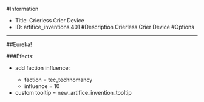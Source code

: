 #Information
 - Title: Crierless Crier Device
 - ID: artifice_inventions.401
#Description
Crierless Crier Device
#Options

___
##Eureka!

###Efects:<ul><li>add faction influence:</li><ul><li>faction = tec_technomancy</li><li>influence = 10</li></ul><li>custom tooltip = new_artifice_invention_tooltip</li></ul>
